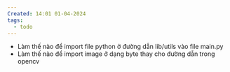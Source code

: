 ```yaml
---
Created: 14:01 01-04-2024
tags:
  - todo
---
```


- Làm thế nào để import file python ở đường dẫn lib/utils vào file main.py
- Làm thế nào để import image ở dạng byte thay cho đường dẫn trong opencv